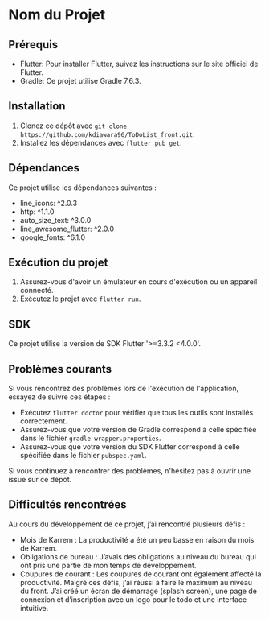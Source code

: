 # Nom du Projet

## Prérequis

- Flutter: Pour installer Flutter, suivez les instructions sur le site officiel de Flutter.
- Gradle: Ce projet utilise Gradle 7.6.3.

## Installation

1. Clonez ce dépôt avec `git clone https://github.com/kdiawara96/ToDoList_front.git`.
3. Installez les dépendances avec `flutter pub get`.

## Dépendances

Ce projet utilise les dépendances suivantes :

- line_icons: ^2.0.3
- http: ^1.1.0
- auto_size_text: ^3.0.0
- line_awesome_flutter: ^2.0.0
- google_fonts: ^6.1.0

## Exécution du projet

1. Assurez-vous d'avoir un émulateur en cours d'exécution ou un appareil connecté.
2. Exécutez le projet avec `flutter run`.

## SDK

Ce projet utilise la version de SDK Flutter '>=3.3.2 <4.0.0'.

## Problèmes courants

Si vous rencontrez des problèmes lors de l'exécution de l'application, essayez de suivre ces étapes :

- Exécutez `flutter doctor` pour vérifier que tous les outils sont installés correctement.
- Assurez-vous que votre version de Gradle correspond à celle spécifiée dans le fichier `gradle-wrapper.properties`.
- Assurez-vous que votre version du SDK Flutter correspond à celle spécifiée dans le fichier `pubspec.yaml`.

Si vous continuez à rencontrer des problèmes, n'hésitez pas à ouvrir une issue sur ce dépôt.


## Difficultés rencontrées
Au cours du développement de ce projet, j’ai rencontré plusieurs défis :

- Mois de Karrem : La productivité a été un peu basse en raison du mois de Karrem.
- Obligations de bureau : J’avais des obligations au niveau du bureau qui ont pris une partie de mon temps de développement.
- Coupures de courant : Les coupures de courant ont également affecté la productivité.
Malgré ces défis, j’ai réussi à faire le maximum au niveau du front. J’ai créé un écran de démarrage (splash screen), une page de connexion et d’inscription avec un logo pour le todo et une interface intuitive. 